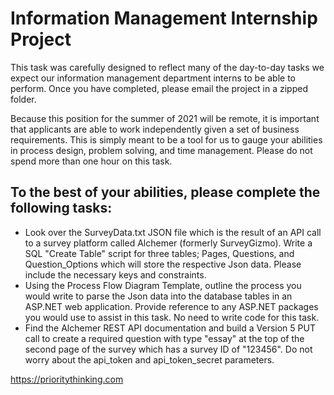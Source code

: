 # Information Management Internship Project

This task was carefully designed to reflect many of the day-to-day tasks we expect our information management department interns to be able to perform. Once you have completed, please email the project in a zipped folder.

Because this position for the summer of 2021 will be remote, it is important that applicants are able to work independently given a set of business requirements. This is simply meant to be a tool for us to gauge your abilities in process design, problem solving, and time management. Please do not spend more than one hour on this task.

## To the best of your abilities, please complete the following tasks:
 
- Look over the SurveyData.txt JSON file which is the result of an API call to a survey platform called Alchemer (formerly SurveyGizmo). Write a SQL "Create Table" script for three tables; Pages, Questions, and Question_Options which will store the respective Json data. Please include the necessary keys and constraints.
- Using the Process Flow Diagram Template, outline the process you would write to parse the Json data into the database tables in an ASP.NET web application. Provide reference to any ASP.NET packages you would use to assist in this task. No need to write code for this task.
- Find the Alchemer REST API documentation and build a Version 5 PUT call to create a required question with type "essay" at the top of the second page of the survey which has a survey ID of "123456". Do not worry about the api_token and api_token_secret parameters.

https://prioritythinking.com
